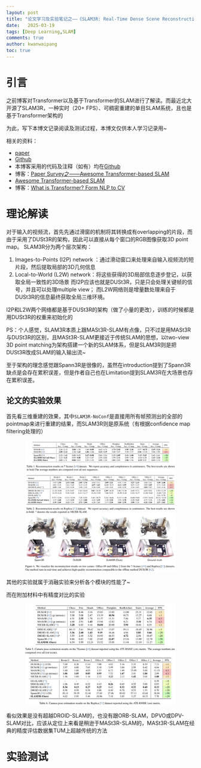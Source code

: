 ```yaml
---
layout: post
title: "论文学习及实验笔记之——《SLAM3R: Real-Time Dense Scene Reconstruction from Monocular RGB Videos》"
date:   2025-03-19
tags: [Deep Learning,SLAM]
comments: true
author: kwanwaipang
toc: true
---
```



<!-- * 目录
{:toc} -->


<!-- !!!!!!!!!!!!!!!!!!!!!!!!!!!!!!!!!!!!!!!!!!!!!!!!!!!!!!!!!!!!!!!!!!!!!!!!!!!!!!!!!!!!!!!!!!!!!!!!!!!!!!!!!!!!!!!!!!!!!!!!!!! -->
# 引言
之前博客对Transformer以及基于Transformer的SLAM进行了解读。而最近北大开源了SLAM3R，一种实时（20+ FPS）、可稠密重建的单目SLAM系统，且也是基于Transformer架构的

为此，写下本博文记录阅读及测试过程，本博文仅供本人学习记录用~

相关的资料：
* [paper](https://arxiv.org/pdf/2412.09401)
* [Github](https://github.com/PKU-VCL-3DV/SLAM3R)
* 本博客采用的代码及注释（如有）均在[Github](https://github.com/KwanWaiPang/SLAM3R)
* 博客：[Paper Survey之——Awesome Transformer-based SLAM](https://kwanwaipang.github.io/Transformer_SLAM/)
* [Awesome Transformer-based SLAM](https://github.com/KwanWaiPang/Awesome-Transformer-based-SLAM)
* 博客：[What is Transformer? Form NLP to CV](https://kwanwaipang.github.io/Transformer/)


# 理论解读

对于输入的视频流，首先先通过滑窗的机制将其转换成有overlapping的片段，而由于采用了DUSt3R的架构，因此可以直接从每个窗口的RGB图像获取3D point map。
SLAM3R分为两个层次架构：
1. Images-to-Points (I2P) network ：通过滑动窗口来处理来自输入视频流的短片段，然后提取局部的3D几何信息
2. Local-to-World (L2W) network：将这些获得的3D局部信息逐步登记，以获取全局一致性的3D场景
而I2P应该也就是DUSt3R，只是只会处理关键帧的信号，并且可以处理multiple view；
而L2W网络则是增量数处理来自于DUSt3R的信息最终获取全局三维环境。

I2P和L2W两个网络都是基于DUSt3R的架构（做了小量的更改），训练的时候都是用DUSt3R的权重来初始化的

PS：个人感觉，SLAM3R本质上跟MASt3R-SLAM有点像，只不过是用MASt3R与DUSt3R的区别，且MASt3R-SLAM更接近于传统SLAM的思想，以two-view 3D point matching为架构搭建一个新的SLAM体系，但是SLAM3R则是把DUSt3R改成SLAM的输入输出流~

至于架构的理念感觉跟Spann3R是很像的，虽然在introduction提到了Spann3R缺点是会存在累积误差，但是作者自己也在Limitation提到SLAM3R在大场景也存在累积误差。


## 论文的实验效果

首先看三维重建的效果，其中`SLAM3R-NoConf`是直接用所有帧预测出的全部的pointmap来进行重建的结果，而SLAM3R则是原系统（有根据confidence map filtering处理的）

<div align="center">
  <img src="../images/微信截图_20250319121240.png" width="80%" />
  <img src="../images/微信截图_20250319121346.png" width="80%" />
  <img src="../images/微信截图_20250319121637.png" width="80%" />
<figcaption>  
</figcaption>
</div>

其他的实验就属于消融实验来分析各个模块的性能了~

而在附加材料中有精度对比的实验
<div align="center">
  <img src="../images/微信截图_20250319122102.png" width="80%" />
<figcaption>  
</figcaption>
</div>

看似效果是没有超越DROID-SLAM的，也没有跟ORB-SLAM，DPVO或DPV-SLAM对比，应该从定位上来看是稍逊于MASt3R-SLAM的，MASt3R-SLAM在经典的精度评估数据集TUM上超越传统的方法

# 实验测试
